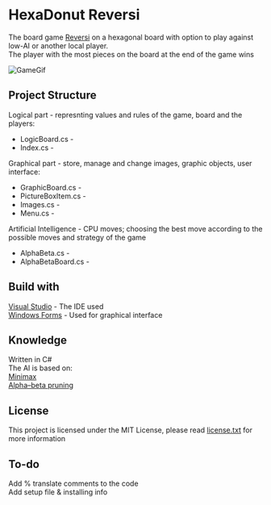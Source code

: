 # HexaDonut Reversi 
The board game [Reversi](https://en.wikipedia.org/wiki/Reversi) on a hexagonal board with option to play against low-AI or another local player.  
The player with the most pieces on the board at the end of the game wins    
  
![GameGif](https://i.imgur.com/id7I1OD.gif)       
  
## Project Structure  
Logical part - represnting values and rules of the game, board and the players:  
  * LogicBoard.cs -   
  * Index.cs -  
  
Graphical part - store, manage and change images, graphic objects, user interface:
  * GraphicBoard.cs - 
  * PictureBoxItem.cs -  
  * Images.cs -  
  * Menu.cs -  
  
Artificial Intelligence - CPU moves; choosing the best move according to the possible moves and strategy of the game  
  * AlphaBeta.cs -  
  * AlphaBetaBoard.cs -  

## Build with  
[Visual Studio](https://en.wikipedia.org/wiki/Microsoft_Visual_Studio) - The IDE used  
[Windows Forms](https://en.wikipedia.org/wiki/Windows_Forms) - Used for graphical interface
  
## Knowledge 
Written in C#  
The AI is based on:  
[Minimax](https://en.wikipedia.org/wiki/Minimax)  
[Alpha–beta pruning](https://en.wikipedia.org/wiki/Alpha%E2%80%93beta_pruning)  
  
## License 
This project is licensed under the MIT License, please read [license.txt](https://github.com/x5queal/HexaDonut-Reversi/blob/master/license.txt) for more information  

## To-do  
Add % translate comments to the code  
Add setup file & installing info  
